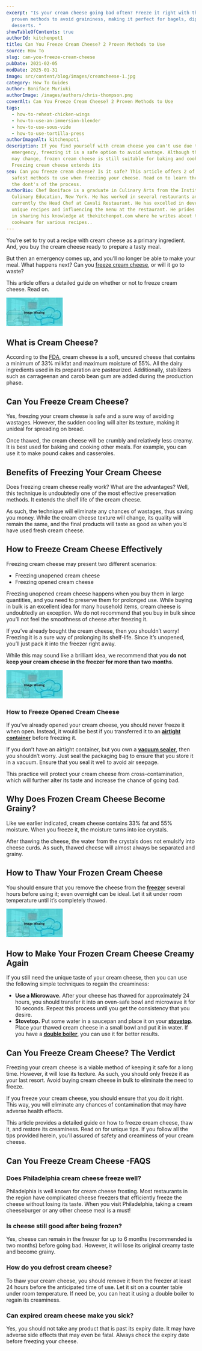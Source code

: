 ```yaml
---
excerpt: "Is your cream cheese going bad often? Freeze it right with these
  proven methods to avoid graininess, making it perfect for bagels, dips &
  desserts. "
showTableOfContents: true
authorId: kitchenpot1
title: Can You Freeze Cream Cheese? 2 Proven Methods to Use
source: How To
slug: can-you-freeze-cream-cheese
pubDate: 2021-02-05
modDate: 2025-01-31
image: src/content/blog/images/creamcheese-1.jpg
category: How To Guides
author: Boniface Muriuki
authorImage: /images/authors/chris-thompson.png
coverAlt: Can You Freeze Cream Cheese? 2 Proven Methods to Use
tags:
  - how-to-reheat-chicken-wings
  - how-to-use-an-immersion-blender
  - how-to-use-sous-vide
  - how-to-use-tortilla-press
authorImageAlt: kitchenpot1
description: If you find yourself with cream cheese you can't use due to an
  emergency, freezing it is a safe option to avoid wastage. Although the texture
  may change, frozen cream cheese is still suitable for baking and cooking.
  Freezing cream cheese extends its
seo: Can you freeze cream cheese? Is it safe? This article offers 2 of the
  safest methods to use when freezing your cheese. Read on to learn the do's and
  the dont's of the process.
authorBio: Chef Boniface is a graduate in Culinary Arts from the Institute of
  Culinary Education, New York. He has worked in several restaurants and is
  currently the Head Chef at Cavali Restaurant. He has excelled in developing
  unique recipes and influencing the menu at the restaurant. He prides himself
  in sharing his knowledge at thekitchenpot.com where he writes about the best
  cookware for various recipes..
---
```


You’re set to try out a recipe with cream cheese as a primary ingredient. And, you buy the cream cheese ready to prepare a tasty meal.

But then an emergency comes up, and you’ll no longer be able to make your meal. What happens next? Can you [freeze cream cheese,](https://www.wikihow.com/Freeze-Cream) or will it go to waste?

This article offers a detailed guide on whether or not to freeze cream cheese. Read on. 

![Can you freeze cream cheese?](images/portablegasgrill.jpg)

## What is Cream Cheese?

According to the [FDA](https://www.accessdata.fda.gov/scripts/cdrh/cfdocs/cfcfr/CFRSearch.cfm?fr=133.133#:~:text=\(a\)%20Description.,same%20physical%20and%20chemical%20properties.), cream cheese is a soft, uncured cheese that contains a minimum of 33% milkfat and maximum moisture of 55%. All the dairy ingredients used in its preparation are pasteurized. Additionally, stabilizers such as carrageenan and carob bean gum are added during the production phase. 

## Can You Freeze Cream Cheese?

Yes, freezing your cream cheese is safe and a sure way of avoiding wastages. However, the sudden cooling will alter its texture, making it unideal for spreading on bread.

Once thawed, the cream cheese will be crumbly and relatively less creamy. It is best used for baking and cooking other meals. For example, you can use it to make pound cakes and casseroles. 

## Benefits of Freezing Your Cream Cheese

Does freezing cream cheese really work? What are the advantages? Well, this technique is undoubtedly one of the most effective preservation methods. It extends the shelf life of the cream cheese.

As such, the technique will eliminate any chances of wastages, thus saving you money. While the cream cheese texture will change, its quality will remain the same, and the final products will taste as good as when you’d have used fresh cream cheese. 

## How to Freeze Cream Cheese Effectively

Freezing cream cheese may present two different scenarios:

-   Freezing unopened cream cheese
-   Freezing opened cream cheese

Freezing unopened cream cheese happens when you buy them in large quantities, and you need to preserve them for prolonged use. While buying in bulk is an excellent idea for many household items, cream cheese is undoubtedly an exception. We do not recommend that you buy in bulk since you’ll not feel the smoothness of cheese after freezing it. 

If you’ve already bought the cream cheese, then you shouldn’t worry! Freezing it is a sure way of prolonging its shelf-life. Since it’s unopened, you’ll just pack it into the freezer right away. 

While this may sound like a brilliant idea, we recommend that you **do not keep your cream cheese in the freezer for more than two months**.

![Safe Method of Freezing Cream Cheese](images/portablegasgrill.jpg)

### How to Freeze Opened Cream Cheese

If you’ve already opened your cream cheese, you should never freeze it when open. Instead, it would be best if you transferred it to an [**airtight container**](https://thekitchenpot.com/blog/best-airtight-food-storage-containers//) before freezing it. 

If you don’t have an airtight container, but you own a [**vacuum sealer**](https://thekitchenpot.com/blog/best-vacuum-sealer-for-sous-vide//), then you shouldn’t worry. Just seal the packaging bag to ensure that you store it in a vacuum. Ensure that you seal it well to avoid air seepage. 

This practice will protect your cream cheese from cross-contamination, which will further alter its taste and increase the chance of going bad. 

## Why Does Frozen Cream Cheese Become Grainy?

Like we earlier indicated, cream cheese contains 33% fat and 55% moisture. When you freeze it, the moisture turns into ice crystals.

After thawing the cheese, the water from the crystals does not emulsify into cheese curds. As such, thawed cheese will almost always be separated and grainy. 

## How to Thaw Your Frozen Cream Cheese

You should ensure that you remove the cheese from the [**freezer**](https://thekitchenpot.com/blog/best-side-by-side-refrigerator//) several hours before using it; even overnight can be ideal. Let it sit under room temperature until it’s completely thawed.

![How to Thaw frozen cream cheese](images/portablegasgrill.jpg)

## How to Make Your Frozen Cream Cheese Creamy Again

If you still need the unique taste of your cream cheese, then you can use the following simple techniques to regain the creaminess:

-   **Use a Microwave.** After your cheese has thawed for approximately 24 hours, you should transfer it into an oven-safe bowl and microwave it for 10 seconds. Repeat this process until you get the consistency that you desire. 
-   **Stovetop.** Put some water in a saucepan and place it on your [**stovetop**](https://thekitchenpot.com/blog/best-induction-cooktop-for-the-money//). Place your thawed cream cheese in a small bowl and put it in water. If you have a [**double boiler**](https://thekitchenpot.com/blog/how-to-use-a-double-boiler//), you can use it for better results. 

## Can You Freeze Cream Cheese? The Verdict

Freezing your cream cheese is a viable method of keeping it safe for a long time. However, it will lose its texture. As such, you should only freeze it as your last resort. Avoid buying cream cheese in bulk to eliminate the need to freeze.

If you freeze your cream cheese, you should ensure that you do it right. This way, you will eliminate any chances of contamination that may have adverse health effects.

This article provides a detailed guide on how to freeze cream cheese, thaw it, and restore its creaminess. Read on for unique tips. If you follow all the tips provided herein, you’ll assured of safety and creaminess of your cream cheese.

## Can You Freeze Cream Cheese -FAQS

### Does Philadelphia cream cheese freeze well?

Philadelphia is well known for cream cheese frosting. Most restaurants in the region have complicated cheese freezers that efficiently freeze the cheese without losing its taste. When you visit Philadelphia, taking a cream cheeseburger or any other cheese meal is a must! 

### Is cheese still good after being frozen?

Yes, cheese can remain in the freezer for up to 6 months (recommended is two months) before going bad. However, it will lose its original creamy taste and become grainy. 

### How do you defrost cream cheese?

To thaw your cream cheese, you should remove it from the freezer at least 24 hours before the anticipated time of use. Let it sit on a counter table under room temperature. If need be, you can heat it using a double boiler to regain its creaminess. 

### Can expired cream cheese make you sick?

Yes, you should not take any product that is past its expiry date. It may have adverse side effects that may even be fatal. Always check the expiry date before freezing your cheese.
